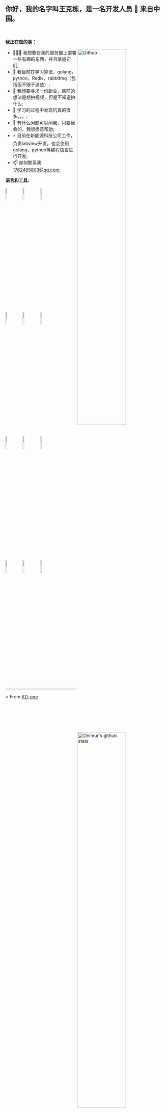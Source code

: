 <!-- Your title -->
## 你好，我的名字叫王克栋，是一名开发人员 🚀 来自中国。

<!-- Your badges
You can use the website to generate badges: https://shields.io/
-->

&nbsp;

<!-- Talking about you -->
**我正在做的事：**

<!-- Any image aligned to the right. Beware the width -->
<img width="55%" align="right" alt="Github" src="https://raw.githubusercontent.com/onimur/.github/master/.resources/git-header.svg" />

- 👨🏽‍💻 我想要在我的服务器上部署一些有趣的东西，并且掌握它们;
- 🌱 我目前在学习算法，golang，python，Redis，rabbitmq（包括但不限于这些）; 
- 👯 我想要寻求一份副业，目前的想法是想拍视频，但是不知道拍什么;
- 🤔 学习的过程中发现坑真的很多。。。;
- 💬 有什么问题可以问我，只要我会的，我很愿意帮助;
- ⚡️ 目前在新能源科技公司工作，负责labview开发，也会使用golang、python等编程语言进行开发;
- 📫 如何联系我: 1762495803@qq.com;

**语言和工具:** 

<!-- Your github readme stats
You can use this api: https://github.com/anuraghazra/github-readme-stats
-->
<p>
  <a href="https://github.com/onimur/handle-path-oz">
    <img width="55%" align="right" alt="Onimur's github stats" src="https://github-readme-stats.vercel.app/api?username=KD-one&show_icons=true&hide_border=true" />
  </a>
  
  <!-- Your languages and tools. Be careful with the alignment. 
  You can use this sites to get logos: https://www.vectorlogo.zone or https://simpleicons.org/
  -->
  <code><img width="10%" src="https://www.vectorlogo.zone/logos/golang/golang-ar21.svg"></code>
  <code><img width="10%" src="https://www.vectorlogo.zone/logos/ni_labview/ni_labview-ar21.svg"></code>
  <code><img width="10%" src="https://www.vectorlogo.zone/logos/python/python-horizontal.svg"></code>
  <br />
  <code><img width="10%" src="https://www.vectorlogo.zone/logos/w3_html5/w3_html5-ar21.svg"></code>
  <code><img width="10%" src="https://www.vectorlogo.zone/logos/w3_css/w3_css-official.svg"></code>
  <code><img width="10%" src="https://www.vectorlogo.zone/logos/javascript/javascript-icon.svg"></code>
  <br />
  <code><img width="10%" src="https://www.vectorlogo.zone/logos/mysql/mysql-ar21.svg"></code>
  <code><img width="10%" src="https://www.vectorlogo.zone/logos/rabbitmq/rabbitmq-ar21.svg"></code>
  <code><img width="10%" src="https://www.vectorlogo.zone/logos/git-scm/git-scm-ar21.svg"></code>
  <br />
  <code><img width="10%" src="https://www.vectorlogo.zone/logos/redis/redis-ar21.svg"></code>
  <code><img width="10%" src="https://www.vectorlogo.zone/logos/linux/linux-ar21.svg"></code>
  <code><img width="10%" src="https://www.vectorlogo.zone/logos/docker/docker-ar21.svg"></code>
</p>

---

<!-- Its main projects 
  <p align="center">
  <a href="https://github.com/onimur/handle-path-oz">
    <img align="center" src="https://github-readme-stats.vercel.app/api/pin/?username=onimur&repo=handle-path-oz" />
  </a>
  <a href="https://github.com/onimur/circleci-github-changelog-generator">
    <img align="center" src="https://github-readme-stats.vercel.app/api/pin/?username=onimur&repo=circleci-github-changelog-generator" />
  </a>
</p> -->
<!-- This readme was created by Murillo Comino - https://github.com/onimur -->
⭐️ From [KD-one](https://github.com/KD-one)
